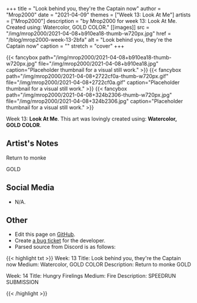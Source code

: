 +++
title =       "Look behind you, they're the Captain now"
author =      "Mrop2000"
date =        "2021-04-09"
themes =      ["Week 13: Look At Me"]
artists =     ["Mrop2000"]
description = "by Mrop2000 for week 13: Look At Me. Created using: Watercolor, GOLD COLOR."
[[images]]
      src = "/img/mrop2000/2021-04-08+b910ea18-thumb-w720px.jpg"
      href = "/blog/mrop2000-week-13-2bfa"
      alt = "Look behind you, they're the Captain now"
      caption = ""
      stretch = "cover"
+++

{{< fancybox path="/img/mrop2000/2021-04-08+b910ea18-thumb-w720px.jpg" file="/img/mrop2000/2021-04-08+b910ea18.jpg" caption="Placeholder thumbnail for a visual still work." >}}
{{< fancybox path="/img/mrop2000/2021-04-08+2722cf0a-thumb-w720px.gif" file="/img/mrop2000/2021-04-08+2722cf0a.gif" caption="Placeholder thumbnail for a visual still work." >}}
{{< fancybox path="/img/mrop2000/2021-04-08+324b2306-thumb-w720px.jpg" file="/img/mrop2000/2021-04-08+324b2306.jpg" caption="Placeholder thumbnail for a visual still work." >}}


Week 13: **Look At Me**. This art was lovingly created using: **Watercolor, GOLD COLOR**.

## Artist's Notes

Return to monke

GOLD

## Social Media

- N/A.

## Other

- Edit this page on [GitHub](https://github.com/teaminkling/web-refresh/edit/main/content/blog/mrop2000-week-13-2bfa.md).
- Create [a bug ticket](https://github.com/teaminkling/web-refresh/issues/new?assignees=&labels=bug&template=problem-report.md&title=) for the developer.
- Parsed source from Discord is as follows:

{{< highlight txt >}}
Week: 13
Title:  Look behind you, they're the Captain now
Medium: Watercolor, GOLD COLOR
Description: 
Return to monke
GOLD

Week: 14
Title: Hungry Firelings
Medium: Fire
Description: 
SPEEDRUN SUBMISSION

{{< /highlight >}}